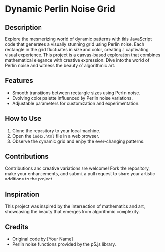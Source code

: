 # Dynamic Perlin Noise Grid

## Description

Explore the mesmerizing world of dynamic patterns with this JavaScript code that generates a visually stunning grid using Perlin noise. Each rectangle in the grid fluctuates in size and color, creating a captivating visual experience. This project is a canvas-based exploration that combines mathematical elegance with creative expression. Dive into the world of Perlin noise and witness the beauty of algorithmic art.

## Features

- Smooth transitions between rectangle sizes using Perlin noise.
- Evolving color palette influenced by Perlin noise variations.
- Adjustable parameters for customization and experimentation.

## How to Use

1. Clone the repository to your local machine.
2. Open the `index.html` file in a web browser.
3. Observe the dynamic grid and enjoy the ever-changing patterns.

## Contributions

Contributions and creative variations are welcome! Fork the repository, make your enhancements, and submit a pull request to share your artistic additions to the project.

## Inspiration

This project was inspired by the intersection of mathematics and art, showcasing the beauty that emerges from algorithmic complexity.

## Credits

- Original code by [Your Name]
- Perlin noise functions provided by the p5.js library.

